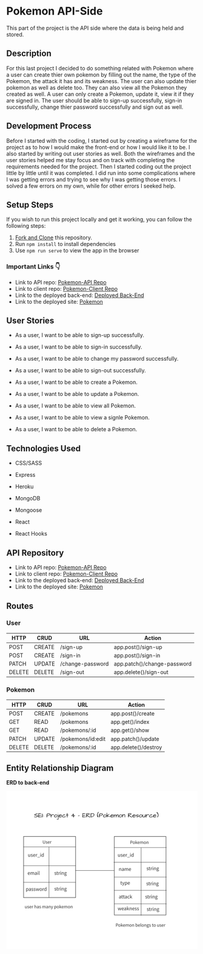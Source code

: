 # **Pokemon API-Side**
This part of the project is the API side where the data is being held and stored.

## **Description**
For this last project I decided to do something related with Pokemon where a user can create thier own pokemon by filling out the name, the type of the Pokemon, the attack it has and its weakness. The user can also update thier pokemon as well as delete too. They can also view all the Pokemon they created as well. A user can only create a Pokemon, update it, view it if they are signed in. The user should be able to sign-up successfully, sign-in successfully, change thier password successfully and sign out as well.

## **Development Process**
Before I started with the coding, I started out by creating a wireframe for the project as to how I would make the front-end or how I would like it to be. I also started by writing out user stories as well. Both the wireframes and the user stories helped me stay focus and on track with completing the requirements needed for the project. Then I started coding out the project little by little until it was completed. I did run into some complications where I was getting errors and trying to see why I was getting those errors. I solved a few errors on my own, while for other errors I seeked help.

## **Setup Steps**
If you wish to run this project locally and get it working, you can follow the following steps:

1. [Fork and Clone](https://git.generalassemb.ly/ga-wdi-boston/meta/wiki/ForkAndClone) this
repository.
2. Run `npm install` to install dependencies
3. Use `npm run serve` to view the app in the browser

### **Important Links** 👇
- Link to API repo: [Pokemon-API Repo](https://github.com/Nancy4510/pokemon-api)
- Link to client repo: [Pokemon-Client Repo](https://github.com/Nancy4510/pokemon-client)
- Link to the deployed back-end: [Deployed Back-End](https://enigmatic-brook-22865.herokuapp.com/)
- Link to the deployed site: [Pokemon](https://nancy4510.github.io/pokemon-client/#//)

## **User Stories**
- As a user, I want to be able to sign-up successfully.

- As a user, I want to be able to sign-in successfully.

- As a user, I want to be able to change my password successfully.

- As a user, I want to be able to sign-out successfully.

- As a user, I want to be able to create a Pokemon.

- As a user, I want to be able to update a Pokemon.

- As a user, I want to be able to view all Pokemon.

- As a user, I want to be able to view a signle Pokemon.

- As a user, I want to be able to delete a Pokemon.

## **Technologies Used**
- CSS/SASS

- Express

- Heroku

- MongoDB

- Mongoose

- React

- React Hooks

## **API Repository**
- Link to API repo: [Pokemon-API Repo](https://github.com/Nancy4510/pokemon-api)
- Link to client repo: [Pokemon-Client Repo](https://github.com/Nancy4510/pokemon-client)
- Link to the deployed back-end: [Deployed Back-End](https://enigmatic-brook-22865.herokuapp.com/)
- Link to the deployed site: [Pokemon](https://nancy4510.github.io/pokemon-client/#//)

## **Routes**
### **User**

| HTTP | CRUD | URL | Action |
| ----------- | - | ----------- | ----------- |
| POST | CREATE |/sign-up| app.post()/sign-up |
| POST | CREATE |/sign-in| app.post()/sign-in |
| PATCH  | UPDATE  | /change-password | app.patch()/change-password|
| DELETE   | DELETE  | /sign-out | app.delete()/sign-out |

### **Pokemon**

| HTTP | CRUD | URL | Action |
| ----------- | - | ----------- | ----------- |
| POST | CREATE |/pokemons| app.post()/create |
| GET | READ |/pokemons| app.get()/index |
| GET  | READ | /pokemons/:id  | app.get()/show |
| PATCH  | UPDATE  | /pokemons/id:edit |app.patch()/update|
| DELETE   | DELETE  | /pokemons/:id | app.delete()/destroy |

## **Entity Relationship Diagram**
**ERD to back-end**

![Project4ERD](Project4ERD.png)
